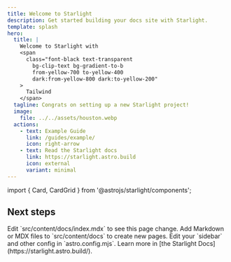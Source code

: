 ```yaml
---
title: Welcome to Starlight
description: Get started building your docs site with Starlight.
template: splash
hero:
  title: |
    Welcome to Starlight with
    <span
      class="font-black text-transparent
        bg-clip-text bg-gradient-to-b
        from-yellow-700 to-yellow-400
        dark:from-yellow-800 dark:to-yellow-200"
    >
      Tailwind
    </span>
  tagline: Congrats on setting up a new Starlight project!
  image:
    file: ../../assets/houston.webp
  actions:
    - text: Example Guide
      link: /guides/example/
      icon: right-arrow
    - text: Read the Starlight docs
      link: https://starlight.astro.build
      icon: external
      variant: minimal
---
```


import { Card, CardGrid } from '@astrojs/starlight/components';

## Next steps

<CardGrid stagger>
	<Card title="Update content" icon="pencil">
		Edit `src/content/docs/index.mdx` to see this page change.
	</Card>
	<Card title="Add new content" icon="add-document">
		Add Markdown or MDX files to `src/content/docs` to create new pages.
	</Card>
	<Card title="Configure your site" icon="setting">
		Edit your `sidebar` and other config in `astro.config.mjs`.
	</Card>
	<Card title="Read the docs" icon="open-book">
		Learn more in [the Starlight Docs](https://starlight.astro.build/).
	</Card>
</CardGrid>
